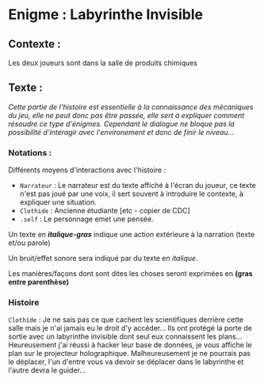 # Enigme : Labyrinthe Invisible

## Contexte :

Les deux joueurs sont dans la salle de produits chimiques

## Texte :

*Cette partie de l'histoire est essentielle à la connaissance des mécaniques du jeu, elle ne peut donc pas être passée, elle sert à expliquer comment résoudre ce type d'énigmes. Cependant le dialogue ne bloque pas la possibilité d'intéragir avec l'environement et donc de finir le niveau...*

### Notations :

Différents moyens d'interactions avec l'histoire :
* ```Narrateur``` : Le narrateur est du texte affiché à l'écran du joueur, ce texte n'est pas joué par une voix, il sert souvent à introduire le contexte, à expliquer une situation.
* ```Clothide``` : Ancienne étudiante [etc - copier de CDC]
* ```.self``` : Le personnage emet une pensée.

Un texte en ***italique-gras*** indique une action extérieure à la narration (texte et/ou parole)

Un bruit/effet sonore sera indiqué par du texte en *italique*.

Les manières/façons dont sont dites les choses seront exprimées en **(gras entre parenthèse)**

### Histoire

```Clothide``` : Je ne sais pas ce que cachent les scientifiques derrière cette salle mais je n'ai jamais eu le droit d'y accéder... Ils ont protégé la porte de sortie avec un labyrinthe invisible dont seul eux connaissent les plans... Heureusement j'ai réussi à hacker leur base de données, je vous affiche le plan sur le projecteur holographique. Malheureusement je ne pourrais pas le déplacer, l'un d'entre vous va devoir se déplacer dans le labyrinthe et l'autre devra le guider... 